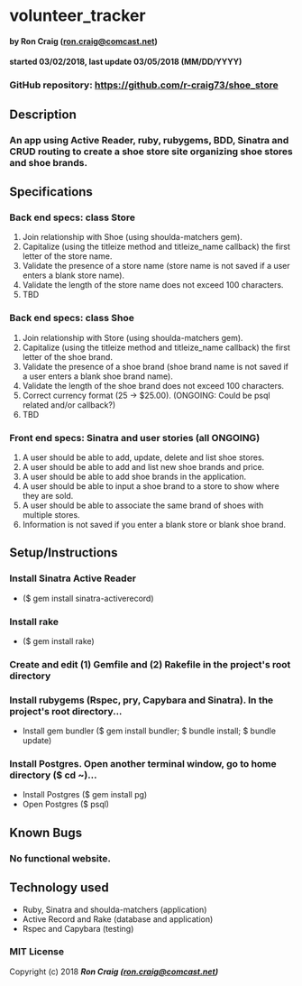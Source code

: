 # volunteer_tracker

#### by Ron Craig (ron.craig@comcast.net)
#### started 03/02/2018, last update 03/05/2018 (MM/DD/YYYY)

### GitHub repository: https://github.com/r-craig73/shoe_store

## Description
### An app using Active Reader, ruby, rubygems, BDD, Sinatra and CRUD routing to create a shoe store site organizing shoe stores and shoe brands.

## Specifications
### Back end specs: class Store
1. Join relationship with Shoe (using shoulda-matchers gem).
2. Capitalize (using the titleize method and titleize_name callback) the first letter of the store name.
3. Validate the presence of a store name (store name is not saved if a user enters a blank store name).
4. Validate the length of the store name does not exceed 100 characters.
5. TBD

### Back end specs: class Shoe
1. Join relationship with Store (using shoulda-matchers gem).
2. Capitalize (using the titleize method and titleize_name callback) the first letter of the shoe brand.
3. Validate the presence of a shoe brand (shoe brand name is not saved if a user enters a blank shoe brand name).
4. Validate the length of the shoe brand does not exceed 100 characters.
5. Correct currency format (25 -> $25.00). (ONGOING: Could be psql related and/or callback?)
6. TBD

### Front end specs: Sinatra and user stories (all ONGOING)
1. A user should be able to add, update, delete and list shoe stores.
2. A user should be able to add and list new shoe brands and price.
3. A user should be able to add shoe brands in the application.
4. A user should be able to input a shoe brand to a store to show where they are sold.
5. A user should be able to associate the same brand of shoes with multiple stores.
6. Information is not saved if you enter a blank store or blank shoe brand.

## Setup/Instructions
### Install Sinatra Active Reader
* ($ gem install sinatra-activerecord)
### Install rake
* ($ gem install rake)
### Create and edit (1) Gemfile and (2) Rakefile in the project's root directory
### Install rubygems (Rspec, pry, Capybara and Sinatra).  In the project's root directory...
* Install gem bundler ($ gem install bundler; $ bundle install; $ bundle update)
### Install Postgres.  Open another terminal window, go to home directory ($ cd ~)...
* Install Postgres ($ gem install pg)
* Open Postgres ($ psql)

## Known Bugs
### No functional website.

## Technology used
* Ruby, Sinatra and shoulda-matchers (application)
* Active Record and Rake (database and application)
* Rspec and Capybara (testing)

### MIT License

Copyright (c) 2018 **_Ron Craig (ron.craig@comcast.net)_**

